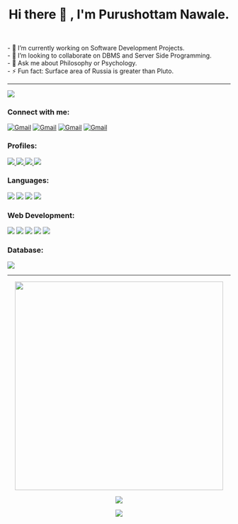 <h1 align="center">Hi there 👋 , I'm Purushottam Nawale. </h1><br>

<p>
- 🔭 I’m currently working on Software Development Projects.<br>
- 🤔 I’m looking to collaborate on DBMS and Server Side Programming.<br>
- 💬 Ask me about Philosophy or Psychology.<br>
- ⚡ Fun fact: Surface area of Russia is greater than Pluto.<br>
</p>
<hr>

![](https://komarev.com/ghpvc/?username=purushottamnawale)
<p></p>
<div>
<h3>Connect with me:</h3>
<a href="mailto:nawalepurushottam@gmail.com"><img alt="Gmail" src="https://img.shields.io/badge/Gmail-D14836?style=for-the-badge&logo=gmail&logoColor=white"/></a>
<a href="https://www.linkedin.com/in/purushottamnawale/"><img alt="Gmail" src="https://img.shields.io/badge/LinkedIn-0077B5?style=for-the-badge&logo=linkedin&logoColor=white"/></a>
<a href="https://www.discordapp.com/users/755837203564724264"><img alt="Gmail" src="https://img.shields.io/badge/Discord-7289DA?style=for-the-badge&logo=discord&logoColor=white"/></a>
<a href="https://stackoverflow.com/users/17721722/ph0en1x"><img alt="Gmail" src="https://img.shields.io/badge/Stack_Overflow-FE7A16?style=for-the-badge&logo=stack-overflow&logoColor=white"/></a>
</br>
</div>

<div>
<h3>Profiles:</h3>
<a href="https://auth.geeksforgeeks.org/user/purushottamnawale/" target="_blank" rel="noreferrer"  > <img src="https://img.shields.io/badge/GeeksforGeeks-298D46?style=for-the-badge&logo=geeksforgeeks&logoColor=white"/> </a>
<a href="https://www.kaggle.com/purushottamnawale" target="_blank" rel="noreferrer"  > <img src="https://img.shields.io/badge/Kaggle-20BEFF?style=for-the-badge&logo=Kaggle&logoColor=white"/> </a>
<a href="https://www.sololearn.com/profile/25352930" target="_blank" rel="noreferrer"  > <img src="https://img.shields.io/badge/-Sololearn-3a464b?style=for-the-badge&logo=Sololearn&logoColor=white"/> </a>
<a href="https://www.hackerrank.com/nawalepb" target="_blank" rel="noreferrer"  > <img src="https://img.shields.io/badge/-Hackerrank-2EC866?style=for-the-badge&logo=HackerRank&logoColor=white"/> </a> 
</br>
</div>

<div>
<h3>Languages:</h3>
  <img src=https://img.shields.io/badge/C-00599C?style=for-the-badge&logo=c&logoColor=white>
  <img src=https://img.shields.io/badge/C%2B%2B-00599C?style=for-the-badge&logo=c%2B%2B&logoColor=white>
  <img src=https://img.shields.io/badge/Java-ED8B00?style=for-the-badge&logo=openjdk&logoColor=white>
  <img src=https://img.shields.io/badge/Python-3776AB?style=for-the-badge&logo=python&logoColor=white>
</div>

<div>
<h3>Web Development:</h3>
  <img src=https://img.shields.io/badge/HTML5-E34F26?style=for-the-badge&logo=html5&logoColor=white>
  <img src=https://img.shields.io/badge/CSS3-1572B6?style=for-the-badge&logo=css3&logoColor=white>
  <img src=https://img.shields.io/badge/JavaScript-F7DF1E?style=for-the-badge&logo=javascript&logoColor=black>
  <img src=https://img.shields.io/badge/PHP-777BB4?style=for-the-badge&logo=php&logoColor=white>
  <img src=https://img.shields.io/badge/React-20232A?style=for-the-badge&logo=react&logoColor=61DAFB>
</div>

<div>
<h3>Database:</h3>
  <img src=https://img.shields.io/badge/MySQL-005C84?style=for-the-badge&logo=mysql&logoColor=white>
</div>
<hr>

<p align="center"><img src="https://github-readme-stats.vercel.app/api?username=purushottamnawale&show_icons=true&locale=en&count_private=true&theme=tokyonight" width="470"/></P>
<p align="center"><img  src="https://github-readme-streak-stats.herokuapp.com/?user=purushottamnawale&theme=tokyonight"/></p>
<p align="center"><img src="https://github-readme-stats.vercel.app/api/top-langs/?username=purushottamnawale&layout=compact&exclude_repo=PPL_Assignments&theme=tokyonight"/></p>



<!-- ### Hi there 👋 -->

<!--
**purushottamnawale/purushottamnawale** is a ✨ _special_ ✨ repository because its `README.md` (this file) appears on your GitHub profile.

Here are some ideas to get you started:

- 🔭 I’m currently working on Software Development Projects.
- 🌱 I’m currently learning Data Structure & Algorithms.
- 👯 I’m looking to collaborate on Web Development Projects.
- 🤔 I’m looking for help with DBMS and server side programming.
- 💬 Ask me about philosophy or psychology.
- 📫 How to reach me: nawalepurushottam@gmail.com
- 😄 Pronouns: 
- ⚡ Fun fact: Size of Russia is greater than Pluto.
-->
